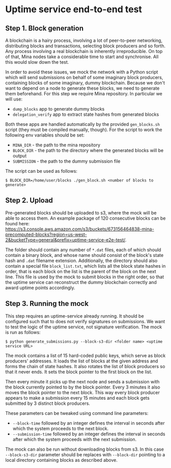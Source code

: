 Uptime service end-to-end test
==============================

Step 1. Block generation
------------------------

A blockchain is a hairy process, involving a lot of peer-to-peer
networking, distributing blocks and transactions, selecting
block producers and so forth. Any process involving a real
blockchain is inherently irreproducible. On top of that, Mina
nodes take a considerable time to start and synchronise. All this
would slow down the test.

In order to avoid these issues, we mock the network with a Python
script which will send submissions on behalf of some imaginary block
producers, containing blocks of some imaginary, dummy blockchain.
Because we don't want to depend on a node to generate these blocks,
we need to generate them beforehand. For this step we require
Mina repository. In particular we will use:

* `dump_blocks` app to generate dummy blocks
* `delegation_verify` app to extract state hashes from generated
  blocks

Both these apps are handled automatically by the provided `gen_blocks.sh`
script (they must be compiled manually, though). For the script to work
the following env variables should be set:

* `MINA_DIR` - the path to the mina repository
* `BLOCK_DIR` - the path to the directory where the generated blocks will be output
* `SUBMISSION` - the path to the dummy submission file

The script can be used as follows:

    $ BLOCK_DIR=/home/user/blocks ./gen_block.sh <number of blocks to generate>
    
Step 2. Upload
--------------

Pre-generated blocks should be uploaded to s3, where the mock will be able
to access them. An example package of 120 consecutive blocks can be found
here: https://s3.console.aws.amazon.com/s3/buckets/673156464838-mina-precomputed-blocks?region=us-west-2&bucketType=general&prefix=uptime-service-e2e-test/.

The folder should contain any number of `*.dat` files, each of which
should contain a binary block, and whose name should consist of the
block's state hash and `.dat` filename extension. Additionally, the
directory should also contain a special file `block_list.txt`, which
lists all the block state hashes in order, that is each block on the list
is the parent of the block on the next line. This file is used by the
mock to submit blocks in the right order, so that the uptime service
can reconstruct the dummy blockchain correctly and award uptime points
accordingly.

Step 3. Running the mock
------------------------

This step requires an uptime-service already running. It should be configured
such that to does not verify signatures on submissions. We want to test the
logic of the uptime service, not signature verification. The mock is run
as follows:

    $ python generate_submissions.py --block-s3-dir <folder name> <uptime service URL>
    
The mock contains a list of 15 hard-coded public keys, which serve as
block producers' addresses. It loads the list of blocks at the given
address and forms the chain of state hashes. It also rotates the list
of block producers so that it never ends. It sets the block pointer to
the first block on the list.

Then every minute it picks up the next node and sends a submission
with the block currently pointed to by the block pointer. Every 3 minutes
it also moves the block pointer to the next block. This way every block
producer appears to make a submission every 15 minutes and each block
gets submitted by 3 distinct block producers.

These parameters can be tweaked using command line parameters:

* `--block-time` followed by an integer defines the interval in seconds
  after which the system proceeds to the next block.
* `--submission-time` followed by an integer defines the interval
  in seconds after which the system proceeds with the next submission.
  
The mock can also be run without downloading blocks from s3. In this case
`--block-s3-dir` parameter should be replaces with `--block-dir` pointing
to a local directory containing blocks as described above.
